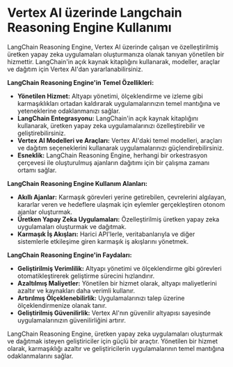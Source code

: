 # Vertex AI üzerinde Langchain Reasoning Engine Kullanımı

LangChain Reasoning Engine, Vertex AI üzerinde çalışan ve özelleştirilmiş üretken yapay zeka uygulamaları oluşturmanıza olanak tanıyan yönetilen bir hizmettir. LangChain'in açık kaynak kitaplığını kullanarak, modeller, araçlar ve dağıtım için Vertex AI'dan yararlanabilirsiniz.

**LangChain Reasoning Engine'in Temel Özellikleri:**

* **Yönetilen Hizmet:** Altyapı yönetimi, ölçeklendirme ve izleme gibi karmaşıklıkları ortadan kaldırarak uygulamalarınızın temel mantığına ve yeteneklerine odaklanmanızı sağlar.
* **LangChain Entegrasyonu:** LangChain'in açık kaynak kitaplığını kullanarak, üretken yapay zeka uygulamalarınızı özelleştirebilir ve geliştirebilirsiniz.
* **Vertex AI Modelleri ve Araçları:** Vertex AI'daki temel modelleri, araçları ve dağıtım seçeneklerini kullanarak uygulamalarınızı güçlendirebilirsiniz.
* **Esneklik:** LangChain Reasoning Engine, herhangi bir orkestrasyon çerçevesi ile oluşturulmuş ajanların dağıtımı için bir çalışma zamanı ortamı sağlar.

**LangChain Reasoning Engine Kullanım Alanları:**

* **Akıllı Ajanlar:** Karmaşık görevleri yerine getirebilen, çevrelerini algılayan, kararlar veren ve hedeflere ulaşmak için eylemler gerçekleştiren otonom ajanlar oluşturmak.
* **Üretken Yapay Zeka Uygulamaları:** Özelleştirilmiş üretken yapay zeka uygulamaları oluşturmak ve dağıtmak.
* **Karmaşık İş Akışları:** Harici API'lerle, veritabanlarıyla ve diğer sistemlerle etkileşime giren karmaşık iş akışlarını yönetmek.

**LangChain Reasoning Engine'in Faydaları:**

* **Geliştirilmiş Verimlilik:** Altyapı yönetimi ve ölçeklendirme gibi görevleri otomatikleştirerek geliştirme sürecini hızlandırır.
* **Azaltılmış Maliyetler:** Yönetilen bir hizmet olarak, altyapı maliyetlerini azaltır ve kaynakları daha verimli kullanır.
* **Artırılmış Ölçeklenebilirlik:** Uygulamalarınızı talep üzerine ölçeklendirmenize olanak tanır.
* **Geliştirilmiş Güvenilirlik:** Vertex AI'nın güvenilir altyapısı sayesinde uygulamalarınızın güvenilirliğini artırır.

LangChain Reasoning Engine, üretken yapay zeka uygulamaları oluşturmak ve dağıtmak isteyen geliştiriciler için güçlü bir araçtır. Yönetilen bir hizmet olarak, karmaşıklığı azaltır ve geliştiricilerin uygulamalarının temel mantığına odaklanmalarını sağlar.


